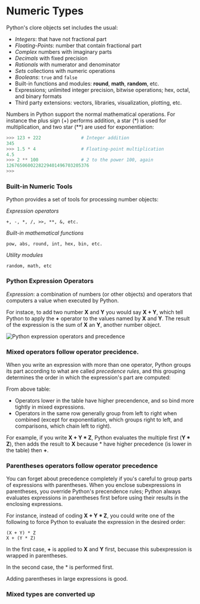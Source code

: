 # Numeric Types

Python's clore objects set includes the usual: 

- *Integers*: that have not fractional part
- *Floating-Points*: number that contain fractional part
- *Complex* numbers with imaginary parts
- *Decimals* with fixed precision
- *Rationals* with numerator and denominator
- *Sets* collections with numeric operations
- *Booleans*: `true` and `false`
- Built-in functions and modules: **round**, **math**, **random**, etc.
- Expressions; unlimited integer precision, bitwise operations; hex, octal, and binary formats
- Third party extensions: vectors, libraries, visualization, plotting, etc.

Numbers in Python support the normal mathematical operations. For instance the plus sign (+) performs addition, a star (*) is used for multiplication, and two star (**) are used for exponentiation:

```py
>>> 123 + 222               # Integer addition
345
>>> 1.5 * 4                 # Floating-point multiplication
4.5
>>> 2 ** 100                # 2 to the power 100, again
1267650600228229401496703205376
>>>
```


### Built-in Numeric Tools

Python provides a set of tools for processing number objects:

*Expression operators*

```
+, -, *, /, >>, **, &, etc.
```

*Built-in mathematical functions*

```
pow, abs, round, int, hex, bin, etc.
```

*Utility modules*

```
random, math, etc
```

### Python Expression Operators

*Expression*: a combination of numbers (or other objects) and operators that computers a value when executed by Python.

For instace, to add two number **X** and **Y** you would say **X + Y**, which tell Python to apply the **+** operator to the values named by **X** and **Y**. The result of the expression is the sum of **X** an **Y**, another number object.

![Python expression operators and precedence](../../../assets/images/python-expression-operator-and-precedence.png)


### Mixed operators follow operator precidence.

When you write an expression with more than one operator, Python groups its part according to what are called *precedence rules*, and this grouping determines the order in which the expression's part are computed:

From above table:

- Operators lower in the table have higher precendence, and so bind more tightly in mixed expressions.
- Operators in the same row generally group from left to right when combined (except for exponentiation, which groups right to left, and comparisons, which chain left to right).

For example, if you write **X + Y * Z**, Python evaluates the multiple first (**Y * Z**), then adds the result to **X** because * have higher precedence (is lower in the table) then **+**.


### Parentheses operators follow operator precedence

You can forget about precedence completely if you's careful to group parts of expressions with parentheses. When you enclose subexpressions in parentheses, you override Python's precendence rules; Python always evaluates expressions in parentheses first before using their results in the enclosing expressions.

For instance, instead of coding **X + Y * Z**, you could write one of the following to force Python to evaluate the expression in the desired order:

```
(X + Y) * Z
X + (Y * Z)
```

In the first case, **+** is applied to **X** and **Y** first, becuase this subexpression is wrapped in parentheses.

In the second case, the * is performed first.

Adding parentheses in large expressions is good.


### Mixed types are converted up
